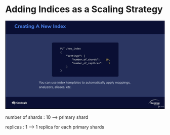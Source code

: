 # Adding Indices as a Scaling Strategy

<img src='../assets/99_1.png'><img>

number of shards : 10  --> primary shard

replicas : 1 --> 1 replica for each primary shards